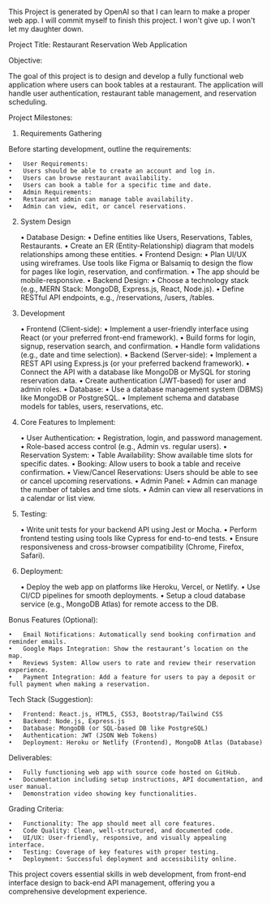 This Project is generated by OpenAI so that I can learn to make a proper web app.
I will commit myself to finish this project.
I won't give up.
I won't let my daughter down.


Project Title: Restaurant Reservation Web Application

Objective:

The goal of this project is to design and develop a fully functional web application where users can book tables at a restaurant. The application will handle user authentication, restaurant table management, and reservation scheduling.

Project Milestones:

1. Requirements Gathering

Before starting development, outline the requirements:

	•	User Requirements:
	•	Users should be able to create an account and log in.
	•	Users can browse restaurant availability.
	•	Users can book a table for a specific time and date.
	•	Admin Requirements:
	•	Restaurant admin can manage table availability.
	•	Admin can view, edit, or cancel reservations.

2. System Design

	•	Database Design:
	•	Define entities like Users, Reservations, Tables, Restaurants.
	•	Create an ER (Entity-Relationship) diagram that models relationships among these entities.
	•	Frontend Design:
	•	Plan UI/UX using wireframes. Use tools like Figma or Balsamiq to design the flow for pages like login, reservation, and confirmation.
	•	The app should be mobile-responsive.
	•	Backend Design:
	•	Choose a technology stack (e.g., MERN Stack: MongoDB, Express.js, React, Node.js).
	•	Define RESTful API endpoints, e.g., /reservations, /users, /tables.

3. Development

	•	Frontend (Client-side):
	•	Implement a user-friendly interface using React (or your preferred front-end framework).
	•	Build forms for login, signup, reservation search, and confirmation.
	•	Handle form validations (e.g., date and time selection).
	•	Backend (Server-side):
	•	Implement a REST API using Express.js (or your preferred backend framework).
	•	Connect the API with a database like MongoDB or MySQL for storing reservation data.
	•	Create authentication (JWT-based) for user and admin roles.
	•	Database:
	•	Use a database management system (DBMS) like MongoDB or PostgreSQL.
	•	Implement schema and database models for tables, users, reservations, etc.

4. Core Features to Implement:

	•	User Authentication:
	•	Registration, login, and password management.
	•	Role-based access control (e.g., Admin vs. regular users).
	•	Reservation System:
	•	Table Availability: Show available time slots for specific dates.
	•	Booking: Allow users to book a table and receive confirmation.
	•	View/Cancel Reservations: Users should be able to see or cancel upcoming reservations.
	•	Admin Panel:
	•	Admin can manage the number of tables and time slots.
	•	Admin can view all reservations in a calendar or list view.

5. Testing:

	•	Write unit tests for your backend API using Jest or Mocha.
	•	Perform frontend testing using tools like Cypress for end-to-end tests.
	•	Ensure responsiveness and cross-browser compatibility (Chrome, Firefox, Safari).

6. Deployment:

	•	Deploy the web app on platforms like Heroku, Vercel, or Netlify.
	•	Use CI/CD pipelines for smooth deployments.
	•	Setup a cloud database service (e.g., MongoDB Atlas) for remote access to the DB.

Bonus Features (Optional):

	•	Email Notifications: Automatically send booking confirmation and reminder emails.
	•	Google Maps Integration: Show the restaurant’s location on the map.
	•	Reviews System: Allow users to rate and review their reservation experience.
	•	Payment Integration: Add a feature for users to pay a deposit or full payment when making a reservation.

Tech Stack (Suggestion):

	•	Frontend: React.js, HTML5, CSS3, Bootstrap/Tailwind CSS
	•	Backend: Node.js, Express.js
	•	Database: MongoDB (or SQL-based DB like PostgreSQL)
	•	Authentication: JWT (JSON Web Tokens)
	•	Deployment: Heroku or Netlify (Frontend), MongoDB Atlas (Database)

Deliverables:

	•	Fully functioning web app with source code hosted on GitHub.
	•	Documentation including setup instructions, API documentation, and user manual.
	•	Demonstration video showing key functionalities.

Grading Criteria:

	•	Functionality: The app should meet all core features.
	•	Code Quality: Clean, well-structured, and documented code.
	•	UI/UX: User-friendly, responsive, and visually appealing interface.
	•	Testing: Coverage of key features with proper testing.
	•	Deployment: Successful deployment and accessibility online.

This project covers essential skills in web development, from front-end interface design to back-end API management, offering you a comprehensive development experience.


